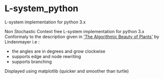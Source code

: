 # L-system_python
L-system implementation for python 3.x

Non Stochastic Context free L-system implementation for python 3.x
Conformaly to the description given in ['The Algorithmic Beauty of Plants'](algorithmicbotany.org/papers/abop/abop.pdf) by Lindenmayer  i.e :

- the angles are in degrees and grow clockwise
- supports edge and node rewriting
- supports branching

Displayed using matplotlib (quicker and smoother than turtle)
